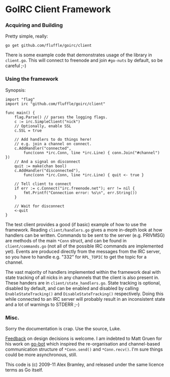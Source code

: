 GoIRC Client Framework
======================

### Acquiring and Building

Pretty simple, really:

	go get github.com/fluffle/goirc/client

There is some example code that demonstrates usage of the library in `client.go`. This will connect to freenode and join `#go-nuts` by default, so be careful ;-)

### Using the framework

Synopsis:

    import "flag"
	import irc "github.com/fluffle/goirc/client"

	func main() {
        flag.Parse() // parses the logging flags.
		c := irc.SimpleClient("nick")
		// Optionally, enable SSL
		c.SSL = true

		// Add handlers to do things here!
		// e.g. join a channel on connect.
		c.AddHandler("connected",
			func(conn *irc.Conn, line *irc.Line) { conn.Join("#channel") })
		// And a signal on disconnect
		quit := make(chan bool)
		c.AddHandler("disconnected"),
			func(conn *irc.Conn, line *irc.Line) { quit <- true }

		// Tell client to connect
		if err := c.Connect("irc.freenode.net"); err != nil {
			fmt.Printf("Connection error: %s\n", err.String())
		}

		// Wait for disconnect
		<-quit
	}

The test client provides a good (if basic) example of how to use the framework.
Reading `client/handlers.go` gives a more in-depth look at how handlers can be
written. Commands to be sent to the server (e.g. PRIVMSG) are methods of the
main `*Conn` struct, and can be found in `client/commands.go` (not all of the
possible IRC commands are implemented yet). Events are produced directly from
the messages from the IRC server, so you have to handle e.g. "332" for
`RPL_TOPIC` to get the topic for a channel.

The vast majority of handlers implemented within the framework deal with state
tracking of all nicks in any channels that the client is also present in. These
handers are in `client/state_handlers.go`. State tracking is optional, disabled
by default, and can be enabled and disabled by calling `EnableStateTracking()`
and `DisableStateTracking()` respectively. Doing this while connected to an IRC
server will probably result in an inconsistent state and a lot of warnings to
STDERR ;-)

### Misc.

Sorry the documentation is crap. Use the source, Luke.

[Feedback](mailto:a.bramley@gmail.com) on design decisions is welcome. I am
indebted to Matt Gruen for his work on
[go-bot](http://code.google.com/p/go-bot/source/browse/irc.go) which inspired
the re-organisation and channel-based communication structure of `*Conn.send()`
and `*Conn.recv()`. I'm sure things could be more asynchronous, still.

This code is (c) 2009-11 Alex Bramley, and released under the same licence terms
as Go itself.
